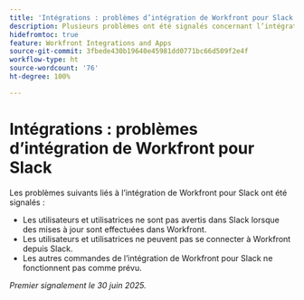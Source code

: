 ```yaml
---
title: 'Intégrations : problèmes d’intégration de Workfront pour Slack'
description: Plusieurs problèmes ont été signalés concernant l’intégration de Workfront pour Slack.
hidefromtoc: true
feature: Workfront Integrations and Apps
source-git-commit: 3fbede430b19640e45981dd0771bc66d509f2e4f
workflow-type: ht
source-wordcount: '76'
ht-degree: 100%

---
```



# Intégrations : problèmes d’intégration de Workfront pour Slack

Les problèmes suivants liés à l’intégration de Workfront pour Slack ont été signalés :

* Les utilisateurs et utilisatrices ne sont pas avertis dans Slack lorsque des mises à jour sont effectuées dans Workfront.
* Les utilisateurs et utilisatrices ne peuvent pas se connecter à Workfront depuis Slack.
* Les autres commandes de l’intégration de Workfront pour Slack ne fonctionnent pas comme prévu.

_Premier signalement le 30 juin 2025._
